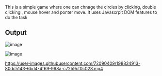 This is a simple game where one can chnage the circles by clicking, double clicking , mouse hover and ponter move. It uses Javascrpit DOM features to do the task


## Output

![image](https://user-images.githubusercontent.com/72090409/198834794-e0f02ae7-a3c3-4f9a-a236-1bc1e05e39a7.png)

![image](https://user-images.githubusercontent.com/72090409/198834818-5d844227-ef3e-4b2d-984d-dd8e3ce6195d.png)




https://user-images.githubusercontent.com/72090409/198834913-80dc5143-6bd4-4f69-968a-c7259cf0c028.mp4

